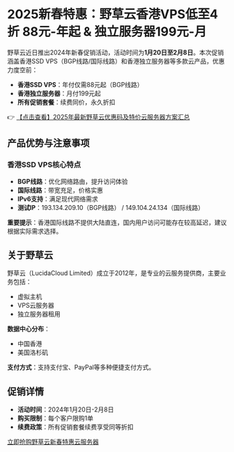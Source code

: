 # 2025新春特惠：野草云香港VPS低至4折 88元-年起 & 独立服务器199元-月

野草云近日推出2024年新春促销活动，活动时间为**1月20日至2月8日**。本次促销涵盖香港SSD VPS（BGP线路/国际线路）和香港独立服务器等多款云产品，优惠力度空前：

- **香港SSD VPS**：年付仅需88元起（BGP线路）
- **香港独立服务器**：月付199元起
- **所有促销套餐**：续费同价，永久折扣

👉 [【点击查看】2025年最新野草云优惠码及特价云服务器方案汇总](https://bit.ly/yecaoyun)

## 产品优势与注意事项

### 香港SSD VPS核心特点
- **BGP线路**：优化网络路由，提升访问体验
- **国际线路**：带宽充足，价格实惠
- **IPv6支持**：满足现代网络需求
- **测试IP**：193.134.209.10（BGP线路） / 149.104.24.134（国际线路）

**重要提示**：香港国际线路不提供大陆直连，国内用户访问可能存在较高延迟，建议根据实际需求选择。

## 关于野草云

野草云（LucidaCloud Limited）成立于2012年，是专业的云服务提供商，主要业务包括：

- 虚拟主机
- VPS云服务器
- 独立服务器租用

**数据中心分布**：
- 中国香港
- 美国洛杉矶

**支付方式**：支持支付宝、PayPal等多种便捷支付方式。

## 促销详情
- **活动时间**：2024年1月20日-2月8日
- **购买限制**：每个客户限购1单
- **续费政策**：所有促销套餐续费享受同等折扣

[立即抢购野草云新春特惠云服务器](https://bit.ly/yecaoyun)